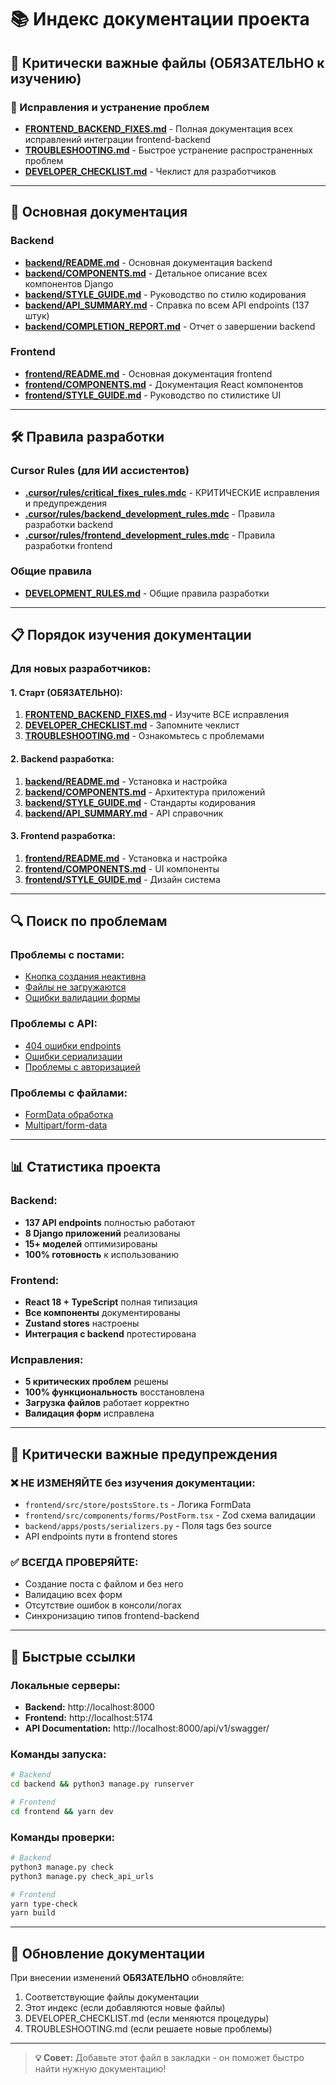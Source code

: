 # 📚 Индекс документации проекта

## 🎯 Критически важные файлы (ОБЯЗАТЕЛЬНО к изучению)

### 🔧 Исправления и устранение проблем
- **[FRONTEND_BACKEND_FIXES.md](./FRONTEND_BACKEND_FIXES.md)** - Полная документация всех исправлений интеграции frontend-backend
- **[TROUBLESHOOTING.md](./TROUBLESHOOTING.md)** - Быстрое устранение распространенных проблем
- **[DEVELOPER_CHECKLIST.md](./DEVELOPER_CHECKLIST.md)** - Чеклист для разработчиков

---

## 📖 Основная документация

### Backend
- **[backend/README.md](./backend/README.md)** - Основная документация backend
- **[backend/COMPONENTS.md](./backend/COMPONENTS.md)** - Детальное описание всех компонентов Django
- **[backend/STYLE_GUIDE.md](./backend/STYLE_GUIDE.md)** - Руководство по стилю кодирования
- **[backend/API_SUMMARY.md](./backend/API_SUMMARY.md)** - Справка по всем API endpoints (137 штук)
- **[backend/COMPLETION_REPORT.md](./backend/COMPLETION_REPORT.md)** - Отчет о завершении backend

### Frontend
- **[frontend/README.md](./frontend/README.md)** - Основная документация frontend
- **[frontend/COMPONENTS.md](./frontend/COMPONENTS.md)** - Документация React компонентов
- **[frontend/STYLE_GUIDE.md](./frontend/STYLE_GUIDE.md)** - Руководство по стилистике UI

---

## 🛠 Правила разработки

### Cursor Rules (для ИИ ассистентов)
- **[.cursor/rules/critical_fixes_rules.mdc](./.cursor/rules/critical_fixes_rules.mdc)** - КРИТИЧЕСКИЕ исправления и предупреждения
- **[.cursor/rules/backend_development_rules.mdc](./.cursor/rules/backend_development_rules.mdc)** - Правила разработки backend
- **[.cursor/rules/frontend_development_rules.mdc](./.cursor/rules/frontend_development_rules.mdc)** - Правила разработки frontend

### Общие правила
- **[DEVELOPMENT_RULES.md](./DEVELOPMENT_RULES.md)** - Общие правила разработки

---

## 📋 Порядок изучения документации

### Для новых разработчиков:

#### 1. Старт (ОБЯЗАТЕЛЬНО):
1. **[FRONTEND_BACKEND_FIXES.md](./FRONTEND_BACKEND_FIXES.md)** - Изучите ВСЕ исправления
2. **[DEVELOPER_CHECKLIST.md](./DEVELOPER_CHECKLIST.md)** - Запомните чеклист
3. **[TROUBLESHOOTING.md](./TROUBLESHOOTING.md)** - Ознакомьтесь с проблемами

#### 2. Backend разработка:
1. **[backend/README.md](./backend/README.md)** - Установка и настройка
2. **[backend/COMPONENTS.md](./backend/COMPONENTS.md)** - Архитектура приложений
3. **[backend/STYLE_GUIDE.md](./backend/STYLE_GUIDE.md)** - Стандарты кодирования
4. **[backend/API_SUMMARY.md](./backend/API_SUMMARY.md)** - API справочник

#### 3. Frontend разработка:
1. **[frontend/README.md](./frontend/README.md)** - Установка и настройка
2. **[frontend/COMPONENTS.md](./frontend/COMPONENTS.md)** - UI компоненты
3. **[frontend/STYLE_GUIDE.md](./frontend/STYLE_GUIDE.md)** - Дизайн система

---

## 🔍 Поиск по проблемам

### Проблемы с постами:
- [Кнопка создания неактивна](./TROUBLESHOOTING.md#2-кнопка-создать-пост-неактивна) 
- [Файлы не загружаются](./TROUBLESHOOTING.md#1-файл-не-является-корректным-файлом)
- [Ошибки валидации формы](./FRONTEND_BACKEND_FIXES.md#2-валидация-форм-postform)

### Проблемы с API:
- [404 ошибки endpoints](./TROUBLESHOOTING.md#4-404-ошибки-api-endpoints)
- [Ошибки сериализации](./TROUBLESHOOTING.md#3-ошибки-сериализации-тегов)
- [Проблемы с авторизацией](./TROUBLESHOOTING.md#5-проблемы-с-сохранением)

### Проблемы с файлами:
- [FormData обработка](./FRONTEND_BACKEND_FIXES.md#1-загрузка-файлов-featured-images)
- [Multipart/form-data](./TROUBLESHOOTING.md#файлы-не-загружаются)

---

## 📊 Статистика проекта

### Backend:
- **137 API endpoints** полностью работают
- **8 Django приложений** реализованы
- **15+ моделей** оптимизированы
- **100% готовность** к использованию

### Frontend:
- **React 18 + TypeScript** полная типизация
- **Все компоненты** документированы
- **Zustand stores** настроены
- **Интеграция с backend** протестирована

### Исправления:
- **5 критических проблем** решены
- **100% функциональность** восстановлена
- **Загрузка файлов** работает корректно
- **Валидация форм** исправлена

---

## 🚨 Критически важные предупреждения

### ❌ НЕ ИЗМЕНЯЙТЕ без изучения документации:
- `frontend/src/store/postsStore.ts` - Логика FormData
- `frontend/src/components/forms/PostForm.tsx` - Zod схема валидации
- `backend/apps/posts/serializers.py` - Поля tags без source
- API endpoints пути в frontend stores

### ✅ ВСЕГДА ПРОВЕРЯЙТЕ:
- Создание поста с файлом и без него
- Валидацию всех форм
- Отсутствие ошибок в консоли/логах
- Синхронизацию типов frontend-backend

---

## 🔗 Быстрые ссылки

### Локальные серверы:
- **Backend:** http://localhost:8000
- **Frontend:** http://localhost:5174
- **API Documentation:** http://localhost:8000/api/v1/swagger/

### Команды запуска:
```bash
# Backend
cd backend && python3 manage.py runserver

# Frontend
cd frontend && yarn dev
```

### Команды проверки:
```bash
# Backend
python3 manage.py check
python3 manage.py check_api_urls

# Frontend
yarn type-check
yarn build
```

---

## 📝 Обновление документации

При внесении изменений **ОБЯЗАТЕЛЬНО** обновляйте:
1. Соответствующие файлы документации
2. Этот индекс (если добавляются новые файлы)
3. DEVELOPER_CHECKLIST.md (если меняются процедуры)
4. TROUBLESHOOTING.md (если решаете новые проблемы)

---

> **💡 Совет:** Добавьте этот файл в закладки - он поможет быстро найти нужную документацию! 
